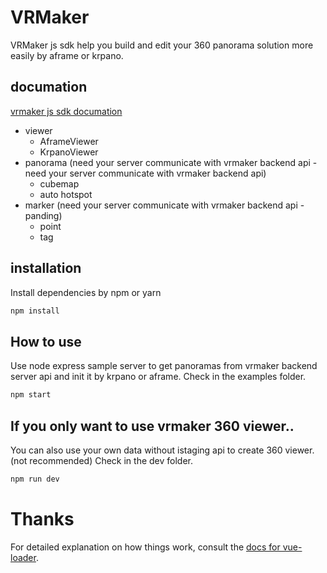 # VRMaker

VRMaker js sdk help you build and edit your 360 panorama solution more easily by aframe or krpano.

## documation
[vrmaker js sdk documation](https://istaging.gitbook.io/vr-marker-sdk/)

- viewer
  - AframeViewer
  - KrpanoViewer
- panorama (need your server communicate with vrmaker backend api - need your server communicate with vrmaker backend api)
  - cubemap
  - auto hotspot
- marker (need your server communicate with vrmaker backend api - panding)
  - point
  - tag

## installation

Install dependencies by npm or yarn

``` bash
npm install
```

## How to use
Use node express sample server to get panoramas from vrmaker backend server api and init it by krpano or aframe.
Check in the examples folder.

``` bash
npm start
```

## If you only want to use vrmaker 360 viewer..
You can also use your own data without istaging api to create 360 viewer. (not recommended)
Check in the dev folder.

``` bash
npm run dev
```

# Thanks


For detailed explanation on how things work, consult the [docs for vue-loader](http://vuejs.github.io/vue-loader).
